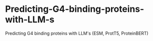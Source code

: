 # Predicting-G4-binding-proteins-with-LLM-s
Predicting G4 binding proteins with LLM's (ESM, ProtT5, ProteinBERT)
